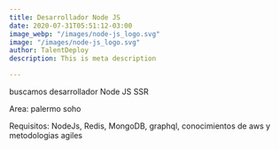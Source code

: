 ```yaml
---
title: Desarrollador Node JS
date: 2020-07-31T05:51:12-03:00
image_webp: "/images/node-js_logo.svg"
image: "/images/node-js_logo.svg"
author: TalentDeploy
description: This is meta description

---
```

buscamos desarrollador Node JS SSR

Area: palermo soho

Requisitos: NodeJs, Redis, MongoDB, graphql, conocimientos de aws y metodologias agiles